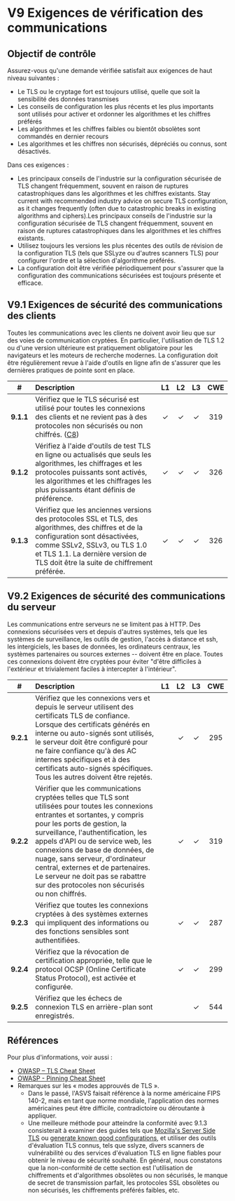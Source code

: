 # V9 Exigences de vérification des communications

## Objectif de contrôle

Assurez-vous qu'une demande vérifiée satisfait aux exigences de haut niveau suivantes :

* Le TLS ou le cryptage fort est toujours utilisé, quelle que soit la sensibilité des données transmises
* Les conseils de configuration les plus récents et les plus importants sont utilisés pour activer et ordonner les algorithmes et les chiffres préférés
* Les algorithmes et les chiffres faibles ou bientôt obsolètes sont commandés en dernier recours
* Les algorithmes et les chiffres non sécurisés, dépréciés ou connus, sont désactivés.

Dans ces exigences :

* Les principaux conseils de l'industrie sur la configuration sécurisée de TLS changent fréquemment, souvent en raison de ruptures catastrophiques dans les algorithmes et les chiffres existants. Stay current with recommended industry advice on secure TLS configuration, as it changes frequently (often due to catastrophic breaks in existing algorithms and ciphers).Les principaux conseils de l'industrie sur la configuration sécurisée de TLS changent fréquemment, souvent en raison de ruptures catastrophiques dans les algorithmes et les chiffres existants. 
* Utilisez toujours les versions les plus récentes des outils de révision de la configuration TLS (tels que SSLyze ou d'autres scanners TLS) pour configurer l'ordre et la sélection d'algorithme préférés.
* La configuration doit être vérifiée périodiquement pour s'assurer que la configuration des communications sécurisées est toujours présente et efficace.

## V9.1 Exigences de sécurité des communications des clients

Toutes les communications avec les clients ne doivent avoir lieu que sur des voies de communication cryptées. En particulier, l'utilisation de TLS 1.2 ou d'une version ultérieure est pratiquement obligatoire pour les navigateurs et les moteurs de recherche modernes. 
La configuration doit être régulièrement revue à l'aide d'outils en ligne afin de s'assurer que les dernières pratiques de pointe sont en place.

| # | Description | L1 | L2 | L3 | CWE |
| :---: | :--- | :---: | :---:| :---: | :---: |
| **9.1.1** | Vérifiez que le TLS sécurisé est utilisé pour toutes les connexions des clients et ne revient pas à des protocoles non sécurisés ou non chiffrés. ([C8](https://owasp.org/www-project-proactive-controls/#div-numbering)) | ✓ | ✓ | ✓ | 319 |
| **9.1.2** | Vérifiez à l'aide d'outils de test TLS en ligne ou actualisés que seuls les algorithmes, les chiffrages et les protocoles puissants sont activés, les algorithmes et les chiffrages les plus puissants étant définis de préférence. | ✓ | ✓ | ✓ | 326 |
| **9.1.3** | Vérifiez que les anciennes versions des protocoles SSL et TLS, des algorithmes, des chiffres et de la configuration sont désactivées, comme SSLv2, SSLv3, ou TLS 1.0 et TLS 1.1. La dernière version de TLS doit être la suite de chiffrement préférée. | ✓ | ✓ | ✓ | 326 |

## V9.2 Exigences de sécurité des communications du serveur

Les communications entre serveurs ne se limitent pas à HTTP. Des connexions sécurisées vers et depuis d'autres systèmes, tels que les systèmes de surveillance, les outils de gestion, l'accès à distance et ssh, les intergiciels, les bases de données, les ordinateurs centraux, les systèmes partenaires ou sources externes -- doivent être en place. Toutes ces connexions doivent être cryptées pour éviter "d'être difficiles à l'extérieur et trivialement faciles à intercepter à l'intérieur".

| # | Description | L1 | L2 | L3 | CWE |
| :---: | :--- | :---: | :---:| :---: | :---: |
| **9.2.1** | Vérifiez que les connexions vers et depuis le serveur utilisent des certificats TLS de confiance. Lorsque des certificats générés en interne ou auto-signés sont utilisés, le serveur doit être configuré pour ne faire confiance qu'à des AC internes spécifiques et à des certificats auto-signés spécifiques. Tous les autres doivent être rejetés. | | ✓ | ✓ | 295 |
| **9.2.2** | Vérifier que les communications cryptées telles que TLS sont utilisées pour toutes les connexions entrantes et sortantes, y compris pour les ports de gestion, la surveillance, l'authentification, les appels d'API ou de service web, les connexions de base de données, de nuage, sans serveur, d'ordinateur central, externes et de partenaires. Le serveur ne doit pas se rabattre sur des protocoles non sécurisés ou non chiffrés. | | ✓ | ✓ | 319 |
| **9.2.3** | Vérifiez que toutes les connexions cryptées à des systèmes externes qui impliquent des informations ou des fonctions sensibles sont authentifiées. | | ✓ | ✓ | 287 |
| **9.2.4** | Vérifiez que la révocation de certification appropriée, telle que le protocol OCSP (Online Certificate Status Protocol), est activée et configurée. | | ✓ | ✓ | 299 |
| **9.2.5** | Vérifiez que les échecs de connexion TLS en arrière-plan sont enregistrés. | | | ✓ | 544 |

## Références

Pour plus d'informations, voir aussi :

* [OWASP – TLS Cheat Sheet](https://cheatsheetseries.owasp.org/cheatsheets/Transport_Layer_Protection_Cheat_Sheet.html)
* [OWASP - Pinning Cheat Sheet](https://cheatsheetseries.owasp.org/cheatsheets/Pinning_Cheat_Sheet.html)
* Remarques sur les « modes approuvés de TLS ». 
    * Dans le passé, l'ASVS faisait référence à la norme américaine FIPS 140-2, mais en tant que norme mondiale, l'application des normes américaines peut être difficile, contradictoire ou déroutante à appliquer. 
    * Une meilleure méthode pour atteindre la conformité avec 9.1.3 consisterait à examiner des guides tels que [Mozilla's Server Side TLS](https://wiki.mozilla.org/Security/Server_Side_TLS) ou  [generate known good configurations](https://mozilla.github.io/server-side-tls/ssl-config-generator/), et utiliser des outils d'évaluation TLS connus, tels que sslyze, divers scanners de vulnérabilité ou des services d'évaluation TLS en ligne fiables pour obtenir le niveau de sécurité souhaité. En général, nous constatons que la non-conformité de cette section est l'utilisation de chiffrements et d'algorithmes obsolètes ou non sécurisés, le manque de secret de transmission parfait, les protocoles SSL obsolètes ou non sécurisés, les chiffrements préférés faibles, etc.
